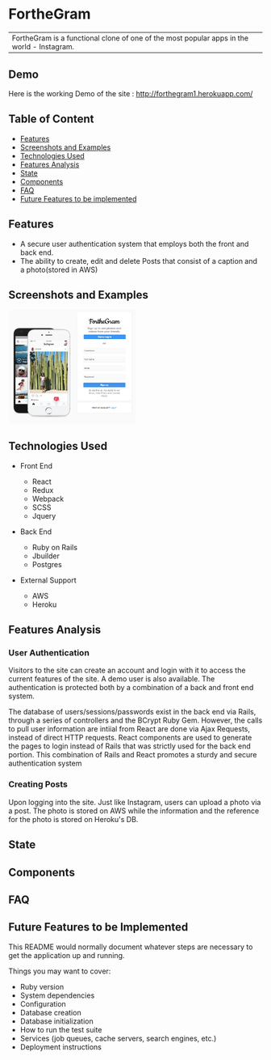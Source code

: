 # FortheGram

<table>
<tr>
<td>
FortheGram is a functional clone of one of the most popular apps in the world - Instagram. 
</td>
</tr>
<table>

## Demo

Here is the working Demo of the site : http://forthegram1.herokuapp.com/

## Table of Content

* [Features](#features)
* [Screenshots and Examples](#Screenshots-and-Examples)
* [Technologies Used](#Technologies-Used)
* [Features Analysis](#Features-Analysis)
* [State](#State)
* [Components](#Components)
* [FAQ](#FAQ)
* [Future Features to be implemented](#Future-Features-to-be-implemented)

## Features
* A secure user authentication system that employs both the front and back end.
* The ability to create, edit and delete Posts that consist of a caption and a photo(stored in AWS)




## Screenshots and Examples
<!-- ![Image of Site](/img/screenshot.png) -->
<img src="./img/screenshot.png" width="50%" height="50%">



## Technologies Used

* Front End
  * React
  * Redux
  * Webpack
  * SCSS 
  * Jquery

* Back End
  * Ruby on Rails
  * Jbuilder
  * Postgres

* External Support
  * AWS
  * Heroku



## Features Analysis

### User Authentication

Visitors to the site can create an account and login with it to access the current features of the site. A demo user is also available. The authentication is protected both by a combination of a back and front end system.

The database of users/sessions/passwords exist in the back end via Rails, through a series of controllers and the BCrypt Ruby Gem. However, the calls to pull user information are intiial from React are done via Ajax Requests, instead of direct HTTP requests. React components are used to generate the pages to login instead of Rails that was strictly used for the back end portion. This combination of Rails and React promotes a sturdy and secure authentication system

### Creating Posts

Upon logging into the site. Just like Instagram, users can upload a photo via a post. The photo is stored on AWS while the information and the reference for the photo is stored on Heroku's DB.

## State 




## Components




## FAQ




## Future Features to be Implemented


This README would normally document whatever steps are necessary to get the
application up and running.

Things you may want to cover:

* Ruby version
* System dependencies
* Configuration
* Database creation
* Database initialization
* How to run the test suite
* Services (job queues, cache servers, search engines, etc.)
* Deployment instructions
